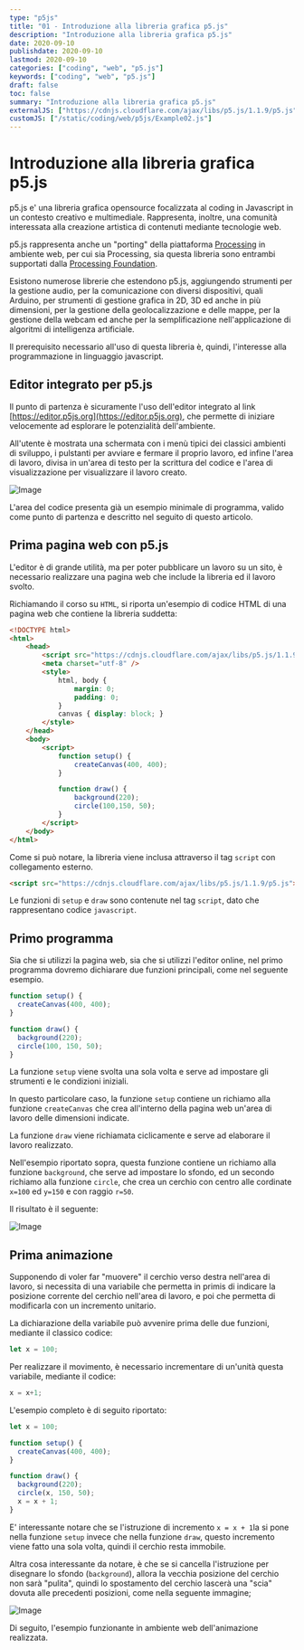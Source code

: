 ```yaml
---
type: "p5js"
title: "01 - Introduzione alla libreria grafica p5.js"
description: "Introduzione alla libreria grafica p5.js"
date: 2020-09-10
publishdate: 2020-09-10
lastmod: 2020-09-10
categories: ["coding", "web", "p5.js"]
keywords: ["coding", "web", "p5.js"]
draft: false
toc: false
summary: "Introduzione alla libreria grafica p5.js"
externalJS: ["https://cdnjs.cloudflare.com/ajax/libs/p5.js/1.1.9/p5.js"]
customJS: ["/static/coding/web/p5js/Example02.js"]
---
```


# Introduzione alla libreria grafica p5.js

p5.js e' una libreria grafica opensource focalizzata al coding in Javascript in un contesto creativo e multimediale. Rappresenta, inoltre, una comunità interessata alla creazione artistica di contenuti mediante tecnologie web.

p5.js rappresenta anche un "porting" della piattaforma [Processing](https://processing.org/) in ambiente web, per cui sia Processing, sia questa libreria sono entrambi supportati dalla [Processing Foundation](https://processingfoundation.org).

Esistono numerose librerie che estendono p5.js, aggiungendo strumenti per la gestione audio, per la comunicazione con diversi dispositivi, quali Arduino, per strumenti di gestione grafica in 2D, 3D ed anche in più dimensioni, per la gestione della geolocalizzazione e delle mappe, per la gestione della webcam ed anche per la semplificazione nell'applicazione di algoritmi di intelligenza artificiale.

Il prerequisito necessario all'uso di questa libreria è, quindi, l'interesse alla programmazione in linguaggio javascript.

## Editor integrato per p5.js

Il punto di partenza è sicuramente l'uso dell'editor integrato al link [https://editor.p5js.org](https://editor.p5js.org), che permette di iniziare velocemente ad esplorare le potenzialità dell'ambiente.

All'utente è mostrata una schermata con i menù tipici dei classici ambienti di sviluppo, i pulstanti per avviare e fermare il proprio lavoro, ed infine l'area di lavoro, divisa in un'area di testo per la scrittura del codice e l'area di visualizzazione per visualizzare il lavoro creato.

![Image](/static/coding/web/p5js/OnlineEditor.png "p5js - Editor online")


L'area del codice presenta già un esempio minimale di programma, valido come punto di partenza e descritto nel seguito di questo articolo.

## Prima pagina web con p5.js

L'editor è di grande utilità, ma per poter pubblicare un lavoro su un sito, è necessario realizzare una pagina web che include la libreria ed il lavoro svolto.

Richiamando il corso su ``HTML``, si riporta un'esempio di codice HTML di una  pagina web che contiene la libreria suddetta:

```html
<!DOCTYPE html>
<html>
    <head>
        <script src="https://cdnjs.cloudflare.com/ajax/libs/p5.js/1.1.9/p5.js"></script>
        <meta charset="utf-8" />
        <style>
            html, body {
                margin: 0;
                padding: 0;
            }
            canvas { display: block; }
        </style>
    </head>
    <body>
        <script>
            function setup() {
                createCanvas(400, 400);
            }

            function draw() {
                background(220);
                circle(100,150, 50);
            }
        </script>
    </body>
</html>
```

Come si può notare, la libreria viene inclusa attraverso il tag ``script`` con collegamento esterno.

```html
<script src="https://cdnjs.cloudflare.com/ajax/libs/p5.js/1.1.9/p5.js"></script>
```

Le funzioni di ``setup`` e ``draw`` sono contenute nel tag ``script``, dato che rappresentano codice ``javascript``.

## Primo programma

Sia che si utilizzi la pagina web, sia che si utilizzi l'editor online, nel primo programma dovremo dichiarare due funzioni principali, come nel seguente esempio.

```javascript
function setup() {
  createCanvas(400, 400);
}

function draw() {
  background(220);
  circle(100, 150, 50);
}
```

La funzione `setup` viene svolta una sola volta e serve ad impostare gli strumenti e le condizioni iniziali.

In questo particolare caso, la funzione `setup` contiene un richiamo alla funzione `createCanvas` che crea all'interno della pagina web un'area di lavoro delle dimensioni indicate.

La funzione `draw` viene richiamata ciclicamente e serve ad elaborare il lavoro realizzato.

Nell'esempio riportato sopra, questa funzione contiene un richiamo alla funzione `background`, che serve ad impostare lo sfondo, ed un secondo richiamo alla funzione `circle`, che crea un cerchio con centro alle cordinate `x=100` ed `y=150` e con raggio `r=50`.

Il risultato è il seguente:

![Image](/static/coding/web/p5js/Example01.png "p5js - Esempio 01")

## Prima animazione

Supponendo di voler far "muovere" il cerchio verso destra nell'area di lavoro, si necessita di una variabile che permetta in primis di indicare la posizione corrente del cerchio nell'area di lavoro, e poi che permetta di modificarla con un incremento unitario.

La dichiarazione della variabile può avvenire prima delle due funzioni, mediante il classico codice:

```javascript
let x = 100;
```

Per realizzare il movimento, è necessario incrementare di un'unità questa variabile, mediante il codice:

```javascript
x = x+1;
```



L'esempio completo è di seguito riportato:

```javascript
let x = 100;

function setup() {
  createCanvas(400, 400);
}

function draw() {
  background(220);
  circle(x, 150, 50);
  x = x + 1;
}
```



E' interessante notare che se l'istruzione di incremento ``x = x + 1``la si pone nella funzione ``setup`` invece che nella funzione ``draw``, questo incremento viene fatto una sola volta, quindi il cerchio resta immobile.



Altra cosa interessante da notare, è che se si cancella l'istruzione per disegnare lo sfondo (``background``), allora la vecchia posizione del cerchio non sarà "pulita", quindi lo spostamento del cerchio lascerà una "scia" dovuta alle precedenti posizioni, come nella seguente immagine;

![Image](/static/coding/web/p5js/Example02.png "p5js - Esempio 02")

Di seguito, l'esempio funzionante in ambiente web dell'animazione realizzata.

<div id="example02"></div>
